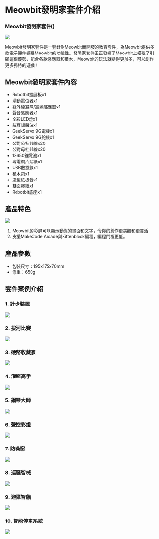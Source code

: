 # Meowbit發明家套件介紹

### Meowbit發明家套件()

![](./images/4.png)

Meowbit發明家套件是一套針對Meowbit而開發的教育套件，為Meowbit提供多款電子硬件擴展Meowbit的功能性。發明家套件正正發揮了Meowbit上搭載了引腳這個優勢，配合各款感應器和積木，Meowbit的玩法就變得更加多，可以創作更多獨特的遊戲！

## Meowbit發明家套件內容

- Robotbit擴展板x1
- 滑動電位器x1
- 紅外線避障/巡線感應器x1
- 聲音感應器x1
- 全彩LED燈x1
- 貓耳超聲波x1
- GeekServo 9G電機x1
- GeekServo 9G舵機x1
- 公對公杜邦線x20
- 公對母杜邦線x20
- 18650鋰電池x1
- 導電銅片貼紙x1
- USB數據線x1
- 積木包x1
- 造型紙板包x1
- 雙面膠紙x1
- Robotbit底座x1

## 產品特色

![](./images/2.jpg)

1. Meowbit的彩屏可以顯示動態的畫面和文字，令你的創作更美觀和更靈活
2. 支援MakeCode Arcade與Kittenblock編程，編程門檻更低。

## 產品參數

- 包裝尺寸：195x175x70mm
- 淨重：650g

## 套件案例介紹

### 1. 計步裝置

![](./images/step.jpg)

### 2. 拔河比賽

![](./images/tugofwar2.jpg)

### 3. 硬幣收藏家

![](./images/coin4.jpg)

### 4. 灌籃高手

![](./images/ball2.jpg)

### 5. 鋼琴大師

![](./images/piano2.jpg)

### 6. 聲控彩燈

![](./images/light1.jpg)

### 7. 防噪窗

![](./images/window2.jpg)

### 8. 巡邏智械

![](./images/trace2.jpg)

### 9. 避障智貓

![](./images/avoid2.jpg)

### 10. 智能停車系統

![](./images/parking.jpg)